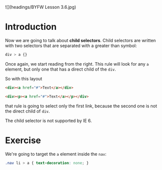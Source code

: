 ![](headings/BYFW Lesson 3.6.jpg)

# Introduction

Now we are going to talk about **child selectors**. Child selectors are written with two selectors that are separated with a greater than symbol:

```css
div > a {}
```

Once again, we start reading from the right. This rule will look for any `a` element, but only one that has a direct child of the `div`.

So with this layout

```html
<div><a href="#">Text</a></div>

<div><p><a href="#">Text</a></p></div>
```

that rule is going to select only the first link, because the second one is not the direct child of `div`.

The child selector is not supported by IE 6.

# Exercise

We're going to target the `a` element inside the `nav`:

```css
.nav li > a { text-decoration: none; }
```